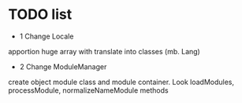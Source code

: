 TODO list
=========

- 1 Change Locale

apportion huge array with translate into classes (mb. Lang)

- 2 Change ModuleManager

create object module class and module container. Look loadModules, processModule, normalizeNameModule methods